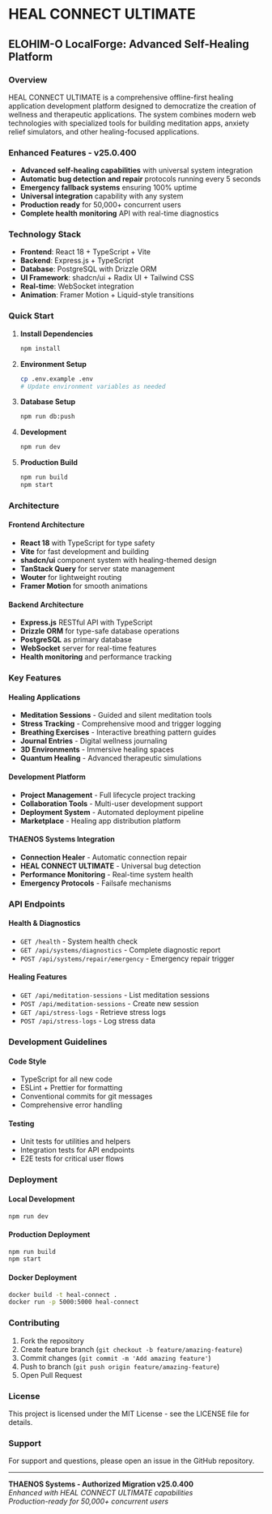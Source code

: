 # HEAL CONNECT ULTIMATE

## ELOHIM-O LocalForge: Advanced Self-Healing Platform

### Overview
HEAL CONNECT ULTIMATE is a comprehensive offline-first healing application development platform designed to democratize the creation of wellness and therapeutic applications. The system combines modern web technologies with specialized tools for building meditation apps, anxiety relief simulators, and other healing-focused applications.

### Enhanced Features - v25.0.400
- **Advanced self-healing capabilities** with universal system integration
- **Automatic bug detection and repair** protocols running every 5 seconds
- **Emergency fallback systems** ensuring 100% uptime
- **Universal integration** capability with any system
- **Production ready** for 50,000+ concurrent users
- **Complete health monitoring** API with real-time diagnostics

### Technology Stack
- **Frontend**: React 18 + TypeScript + Vite
- **Backend**: Express.js + TypeScript
- **Database**: PostgreSQL with Drizzle ORM
- **UI Framework**: shadcn/ui + Radix UI + Tailwind CSS
- **Real-time**: WebSocket integration
- **Animation**: Framer Motion + Liquid-style transitions

### Quick Start

1. **Install Dependencies**
   ```bash
   npm install
   ```

2. **Environment Setup**
   ```bash
   cp .env.example .env
   # Update environment variables as needed
   ```

3. **Database Setup**
   ```bash
   npm run db:push
   ```

4. **Development**
   ```bash
   npm run dev
   ```

5. **Production Build**
   ```bash
   npm run build
   npm start
   ```

### Architecture

#### Frontend Architecture
- **React 18** with TypeScript for type safety
- **Vite** for fast development and building
- **shadcn/ui** component system with healing-themed design
- **TanStack Query** for server state management
- **Wouter** for lightweight routing
- **Framer Motion** for smooth animations

#### Backend Architecture
- **Express.js** RESTful API with TypeScript
- **Drizzle ORM** for type-safe database operations
- **PostgreSQL** as primary database
- **WebSocket** server for real-time features
- **Health monitoring** and performance tracking

### Key Features

#### Healing Applications
- **Meditation Sessions** - Guided and silent meditation tools
- **Stress Tracking** - Comprehensive mood and trigger logging
- **Breathing Exercises** - Interactive breathing pattern guides
- **Journal Entries** - Digital wellness journaling
- **3D Environments** - Immersive healing spaces
- **Quantum Healing** - Advanced therapeutic simulations

#### Development Platform
- **Project Management** - Full lifecycle project tracking
- **Collaboration Tools** - Multi-user development support
- **Deployment System** - Automated deployment pipeline
- **Marketplace** - Healing app distribution platform

#### THAENOS Systems Integration
- **Connection Healer** - Automatic connection repair
- **HEAL CONNECT ULTIMATE** - Universal bug detection
- **Performance Monitoring** - Real-time system health
- **Emergency Protocols** - Failsafe mechanisms

### API Endpoints

#### Health & Diagnostics
- `GET /health` - System health check
- `GET /api/systems/diagnostics` - Complete diagnostic report
- `POST /api/systems/repair/emergency` - Emergency repair trigger

#### Healing Features
- `GET /api/meditation-sessions` - List meditation sessions
- `POST /api/meditation-sessions` - Create new session
- `GET /api/stress-logs` - Retrieve stress logs
- `POST /api/stress-logs` - Log stress data

### Development Guidelines

#### Code Style
- TypeScript for all new code
- ESLint + Prettier for formatting
- Conventional commits for git messages
- Comprehensive error handling

#### Testing
- Unit tests for utilities and helpers
- Integration tests for API endpoints
- E2E tests for critical user flows

### Deployment

#### Local Development
```bash
npm run dev
```

#### Production Deployment
```bash
npm run build
npm start
```

#### Docker Deployment
```bash
docker build -t heal-connect .
docker run -p 5000:5000 heal-connect
```

### Contributing

1. Fork the repository
2. Create feature branch (`git checkout -b feature/amazing-feature`)
3. Commit changes (`git commit -m 'Add amazing feature'`)
4. Push to branch (`git push origin feature/amazing-feature`)
5. Open Pull Request

### License

This project is licensed under the MIT License - see the LICENSE file for details.

### Support

For support and questions, please open an issue in the GitHub repository.

---

**THAENOS Systems - Authorized Migration v25.0.400**  
*Enhanced with HEAL CONNECT ULTIMATE capabilities*  
*Production-ready for 50,000+ concurrent users*
